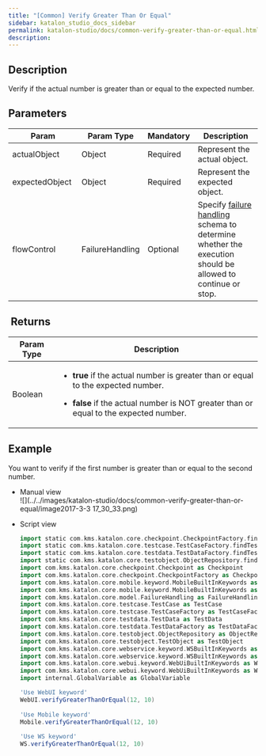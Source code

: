 ```yaml
---
title: "[Common] Verify Greater Than Or Equal" 
sidebar: katalon_studio_docs_sidebar
permalink: katalon-studio/docs/common-verify-greater-than-or-equal.html 
description: 
---
```

Description 
------------

Verify if the actual number is greater than or equal to the expected number.

Parameters 
-----------

<table class="wrapped confluenceTable" style="table-layout: fixed;"><thead style=""><tr style=""><th class="confluenceTh" style=""><div class="tablesorter-header-inner" style="">Param</div></th><th class="confluenceTh" style=""><div class="tablesorter-header-inner" style="">Param Type</div></th><th colspan="1" class="confluenceTh" style=""><div class="tablesorter-header-inner" style="">Mandatory</div></th><th colspan="1" class="confluenceTh" style=""><div class="tablesorter-header-inner" style="">Description</div></th></tr></thead><tbody style=""><tr class="xtr-0" style=""><td class="xtd-0-0 confluenceTd" colspan="1" style=""><span style="">actualObject&nbsp;</span></td><td class="xtd-0-1 confluenceTd" colspan="1" style=""><span style="">Object&nbsp;</span></td><td class="xtd-0-2 confluenceTd" colspan="1" style="">Required</td><td class="xtd-0-3 confluenceTd" colspan="1" style=""><span style="">Represent the actual object.</span></td></tr><tr class="xtr-1" style=""><td class="xtd-1-0 confluenceTd" colspan="1" style=""><span style="">expectedObject&nbsp;</span></td><td class="xtd-1-1 confluenceTd" colspan="1" style=""><span style="">Object&nbsp;</span></td><td class="xtd-1-2 confluenceTd" colspan="1" style="">Required</td><td class="xtd-1-3 confluenceTd" colspan="1" style=""><span style="">Represent the expected object.</span></td></tr><tr class="xtr-2" style=""><td class="xtd-2-0 confluenceTd" style=""><span style="">flowControl</span></td><td class="xtd-2-1 confluenceTd" style=""><span style="">FailureHandling</span></td><td class="xtd-2-2 confluenceTd" colspan="1" style="">Optional</td><td class="xtd-2-3 confluenceTd" colspan="1" style=""><span style="">Spec</span><span style="">ify </span><a href="https://docs.katalon.com/x/qAAM" rel="nofollow" style="">failure handling</a><span style=""> schema to determine whether the execution should be allowed to continue or stop.</span></td></tr></tbody></table>

 Returns 
---------

<table class="wrapped confluenceTable" style="table-layout: fixed;"><thead><tr><th class="xtd-0-0 confluenceTh" style="">Param Type</th><th class="xtd-0-1 confluenceTh" style="">Description</th></tr></thead><tbody style=""><tr class="xtr-1" style=""><td class="xtd-1-0 confluenceTd" style=""><span style="">Boolean</span></td><td class="xtd-1-1 confluenceTd" style=""><ul style=""><li style=""><p style=""><span style=""><strong style="">true</strong>&nbsp;if the actual number is greater than or equal to the expected number.</span></p></li><li style=""><p style=""><span style=""><strong style="">false</strong>&nbsp;if the actual number is NOT greater than or equal to the expected number.</span><span style="">&nbsp;</span></p></li></ul></td></tr></tbody></table>

Example 
--------

You want to verify if the first number is greater than or equal to the second number.

*   Manual view    
    ![](../../images/katalon-studio/docs/common-verify-greater-than-or-equal/image2017-3-3 17_30_33.png)
*   Script view 
    
    ```groovy
    import static com.kms.katalon.core.checkpoint.CheckpointFactory.findCheckpoint
    import static com.kms.katalon.core.testcase.TestCaseFactory.findTestCase
    import static com.kms.katalon.core.testdata.TestDataFactory.findTestData
    import static com.kms.katalon.core.testobject.ObjectRepository.findTestObject
    import com.kms.katalon.core.checkpoint.Checkpoint as Checkpoint
    import com.kms.katalon.core.checkpoint.CheckpointFactory as CheckpointFactory
    import com.kms.katalon.core.mobile.keyword.MobileBuiltInKeywords as MobileBuiltInKeywords
    import com.kms.katalon.core.mobile.keyword.MobileBuiltInKeywords as Mobile
    import com.kms.katalon.core.model.FailureHandling as FailureHandling
    import com.kms.katalon.core.testcase.TestCase as TestCase
    import com.kms.katalon.core.testcase.TestCaseFactory as TestCaseFactory
    import com.kms.katalon.core.testdata.TestData as TestData
    import com.kms.katalon.core.testdata.TestDataFactory as TestDataFactory
    import com.kms.katalon.core.testobject.ObjectRepository as ObjectRepository
    import com.kms.katalon.core.testobject.TestObject as TestObject
    import com.kms.katalon.core.webservice.keyword.WSBuiltInKeywords as WSBuiltInKeywords
    import com.kms.katalon.core.webservice.keyword.WSBuiltInKeywords as WS
    import com.kms.katalon.core.webui.keyword.WebUiBuiltInKeywords as WebUiBuiltInKeywords
    import com.kms.katalon.core.webui.keyword.WebUiBuiltInKeywords as WebUI
    import internal.GlobalVariable as GlobalVariable
    
    'Use WebUI keyword'
    WebUI.verifyGreaterThanOrEqual(12, 10)
     
    'Use Mobile keyword'
    Mobile.verifyGreaterThanOrEqual(12, 10)
     
    'Use WS keyword'
    WS.verifyGreaterThanOrEqual(12, 10)
    ```